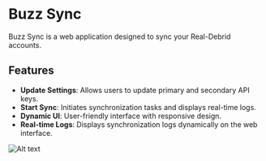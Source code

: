 # Buzz Sync

Buzz Sync is a web application designed to sync your Real-Debrid accounts.

## Features

- **Update Settings**: Allows users to update primary and secondary API keys.
- **Start Sync**: Initiates synchronization tasks and displays real-time logs.
- **Dynamic UI**: User-friendly interface with responsive design.
- **Real-time Logs**: Displays synchronization logs dynamically on the web interface.


![Alt text]([http://full/path/to/img.jpg](https://cdn.discordapp.com/attachments/1061011441227931839/1257337048411541658/image.png?ex=668409e0&is=6682b860&hm=dcff11c99303c98e560efa895791fb0c47d7324dae2f30b0d3b8d1a501c631d5&) "Optional title")
